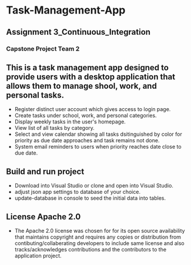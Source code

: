# Task-Management-App
## Assignment 3_Continuous_Integration

### Capstone Project Team 2

## This is a task management app designed to provide users with a desktop application that allows them to manage shool, work, and personal tasks.
* Register distinct user account which gives access to login page.
* Create tasks under school, work, and personal categories.
* Display weekly tasks in the user's homepage.
* View list of all tasks by category.
* Select and view calendar showing all tasks dsitinguished by color for priority as due date approaches and task remains not done.
* System email reminders to users when priority reaches date close to due date.

## Build and run project
* Download into Visual Studio or clone and open into Visual Studio.
* adjust json app settings to database of your choice.
* update-database in console to seed the initial data into tables.

## License Apache 2.0
* The Apache 2.0 license was chosen for for its open source availability that maintains copyright and requires any copies or distribution from contibuting/collaberating developers to include same license and also tracks/acknowledges contributions and the contributors to the application project.
